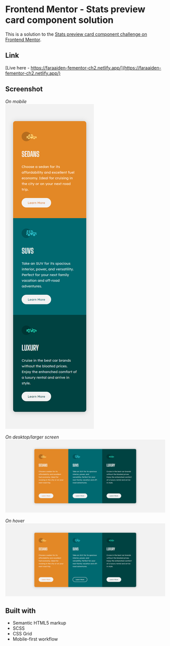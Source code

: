 # Frontend Mentor - Stats preview card component solution

This is a solution to the [Stats preview card component challenge on Frontend Mentor](https://www.frontendmentor.io/challenges/stats-preview-card-component-8JqbgoU62).

## Link

[Live here - https://faraaiden-fementor-ch2.netlify.app/](https://faraaiden-fementor-ch2.netlify.app/)

## Screenshot
*On mobile*  
![](./assets/images/mobile.png)

*On desktop/larger screen*  
![](./assets/images/desktop.png)

*On hover*  
![](./assets/images/hover.png)

## Built with

- Semantic HTML5 markup
- SCSS
- CSS Grid
- Mobile-first workflow
